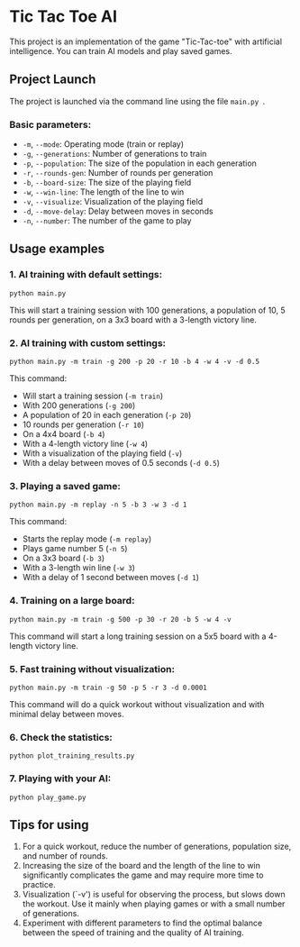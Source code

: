 # Tic Tac Toe AI

This project is an implementation of the game "Tic-Tac-toe" with artificial intelligence. You can train AI models and play saved games.

## Project Launch

The project is launched via the command line using the file `main.py `. 

### Basic parameters:

- `-m`, `--mode`: Operating mode (train or replay)
- `-g`, `--generations`: Number of generations to train
- `-p`, `--population`: The size of the population in each generation
- `-r`, `--rounds-gen`: Number of rounds per generation
- `-b`, `--board-size`: The size of the playing field
- `-w`, `--win-line`: The length of the line to win
- `-v`, `--visualize`: Visualization of the playing field
- `-d`, `--move-delay`: Delay between moves in seconds
- `-n`, `--number`: The number of the game to play

## Usage examples

### 1. AI training with default settings:

```
python main.py
```

This will start a training session with 100 generations, a population of 10, 5 rounds per generation, on a 3x3 board with a 3-length victory line.

### 2. AI training with custom settings:

```
python main.py -m train -g 200 -p 20 -r 10 -b 4 -w 4 -v -d 0.5
```

This command:
- Will start a training session (`-m train`)
- With 200 generations (`-g 200`)
- A population of 20 in each generation (`-p 20`)
- 10 rounds per generation (`-r 10`)
- On a 4x4 board (`-b 4`)
- With a 4-length victory line (`-w 4`)
- With a visualization of the playing field (`-v`)
- With a delay between moves of 0.5 seconds (`-d 0.5`)

### 3. Playing a saved game:

```
python main.py -m replay -n 5 -b 3 -w 3 -d 1
```

This command:
- Starts the replay mode (`-m replay`)
- Plays game number 5 (`-n 5`)
- On a 3x3 board (`-b 3`)
- With a 3-length win line (`-w 3`)
- With a delay of 1 second between moves (`-d 1`)

### 4. Training on a large board:

```
python main.py -m train -g 500 -p 30 -r 20 -b 5 -w 4 -v
```

This command will start a long training session on a 5x5 board with a 4-length victory line.

### 5. Fast training without visualization:

```
python main.py -m train -g 50 -p 5 -r 3 -d 0.0001
```

This command will do a quick workout without visualization and with minimal delay between moves.

### 6. Check the statistics:

```
python plot_training_results.py
```

### 7. Playing with your AI:

```
python play_game.py
```

## Tips for using

1. For a quick workout, reduce the number of generations, population size, and number of rounds.
2. Increasing the size of the board and the length of the line to win significantly complicates the game and may require more time to practice.
3. Visualization (`-v') is useful for observing the process, but slows down the workout. Use it mainly when playing games or with a small number of generations.
4. Experiment with different parameters to find the optimal balance between the speed of training and the quality of AI training.
